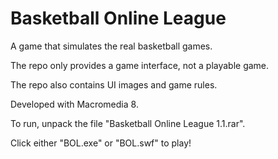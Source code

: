 # Basketball Online League
A game that simulates the real basketball games.

The repo only provides a game interface, not a playable game.

The repo also contains UI images and game rules. 

Developed with Macromedia 8.


To run, unpack the file "Basketball Online League 1.1.rar".

Click either "BOL.exe" or "BOL.swf" to play!
